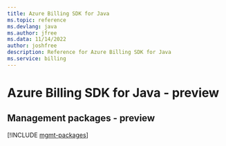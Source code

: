 ```yaml
---
title: Azure Billing SDK for Java
ms.topic: reference
ms.devlang: java
ms.author: jfree
ms.data: 11/14/2022
author: joshfree
description: Reference for Azure Billing SDK for Java
ms.service: billing
---
```

# Azure Billing SDK for Java - preview

## Management packages - preview
[!INCLUDE [mgmt-packages](billing-mgmt-index.md)]